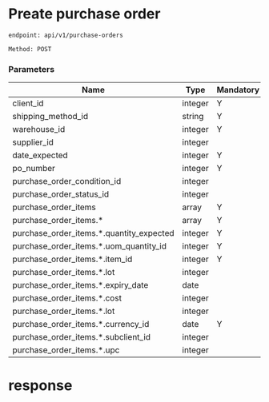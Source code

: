 # Preate purchase order

`endpoint: api/v1/purchase-orders`

`Method: POST`

### Parameters

| Name                                     | Type    | Mandatory |
|------------------------------------------|---------|-----------|
| client_id                                | integer | Y         |
| shipping_method_id                       | string  | Y         |
| warehouse_id                             | integer | Y         |
| supplier_id                              | integer |           |
| date_expected                            | integer | Y         |
| po_number                                | integer | Y         |
| purchase_order_condition_id              | integer |           |
| purchase_order_status_id                 | integer |           |
| purchase_order_items                     | array   | Y         |
| purchase_order_items.*                   | array   | Y         |
| purchase_order_items.*.quantity_expected | integer | Y         |
| purchase_order_items.*.uom_quantity_id   | integer | Y         |
| purchase_order_items.*.item_id           | integer | Y         |
| purchase_order_items.*.lot               | integer |           |
| purchase_order_items.*.expiry_date       | date    |           |
| purchase_order_items.*.cost              | integer |           |
| purchase_order_items.*.lot               | integer |           |
| purchase_order_items.*.currency_id       | date    | Y         |
| purchase_order_items.*.subclient_id      | integer |           |
| purchase_order_items.*.upc               | integer |           |

# response

```json
```